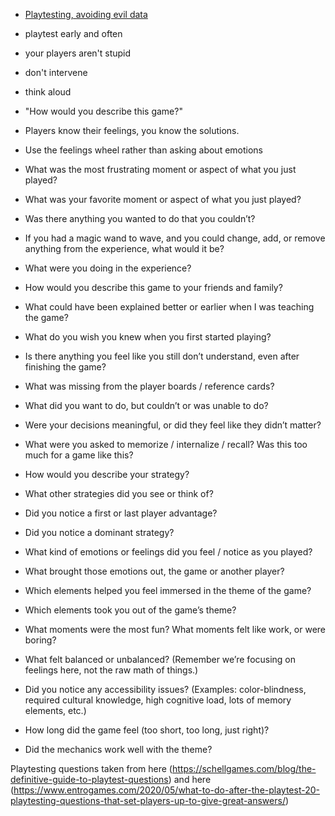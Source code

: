  - [Playtesting, avoiding evil data](https://www.youtube.com/watch?v=6EUeYu0aPn4)

 - playtest early and often
 - your players aren't stupid
 - don't intervene
 - think aloud
 - "How would you describe this game?"
 - Players know their feelings, you know the solutions.
 - Use the feelings wheel rather than asking about emotions

 - What was the most frustrating moment or aspect of what you just played?
 - What was your favorite moment or aspect of what you just played?
 - Was there anything you wanted to do that you couldn’t?
 - If you had a magic wand to wave, and you could change, add, or remove anything from the experience, what would it be?
 - What were you doing in the experience?
 - How would you describe this game to your friends and family?
 - What could have been explained better or earlier when I was teaching the game?
 - What do you wish you knew when you first started playing?
 - Is there anything you feel like you still don’t understand, even after finishing the game?
 - What was missing from the player boards / reference cards?
 - What did you want to do, but couldn’t or was unable to do?
 - Were your decisions meaningful, or did they feel like they didn’t matter?
 - What were you asked to memorize / internalize / recall? Was this too much for a game like this?
 - How would you describe your strategy?
 - What other strategies did you see or think of?
 - Did you notice a first or last player advantage?
 - Did you notice a dominant strategy?
 - What kind of emotions or feelings did you feel / notice as you played?
 - What brought those emotions out, the game or another player?
 - Which elements helped you feel immersed in the theme of the game?
 - Which elements took you out of the game’s theme?
 - What moments were the most fun? What moments felt like work, or were boring?
 - What felt balanced or unbalanced? (Remember we’re focusing on feelings here, not the raw math of things.)
 - Did you notice any accessibility issues? (Examples: color-blindness, required cultural knowledge, high cognitive load, lots of memory elements, etc.)
 - How long did the game feel (too short, too long, just right)?
 - Did the mechanics work well with the theme?

Playtesting questions taken from here (https://schellgames.com/blog/the-definitive-guide-to-playtest-questions) and here (https://www.entrogames.com/2020/05/what-to-do-after-the-playtest-20-playtesting-questions-that-set-players-up-to-give-great-answers/)